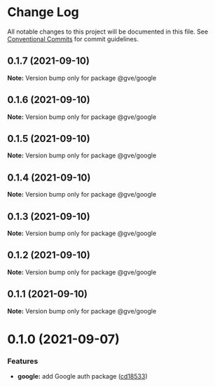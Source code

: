 # Change Log

All notable changes to this project will be documented in this file.
See [Conventional Commits](https://conventionalcommits.org) for commit guidelines.

## 0.1.7 (2021-09-10)

**Note:** Version bump only for package @gve/google





## 0.1.6 (2021-09-10)

**Note:** Version bump only for package @gve/google





## 0.1.5 (2021-09-10)

**Note:** Version bump only for package @gve/google





## 0.1.4 (2021-09-10)

**Note:** Version bump only for package @gve/google





## 0.1.3 (2021-09-10)

**Note:** Version bump only for package @gve/google





## 0.1.2 (2021-09-10)

**Note:** Version bump only for package @gve/google





## 0.1.1 (2021-09-10)

**Note:** Version bump only for package @gve/google





# 0.1.0 (2021-09-07)


### Features

* **google:** add Google auth package ([cd18533](https://github.com/mattnorris/essentials/commit/cd185337daa5f2651d5d8e21eebad673de5c7f5d))
